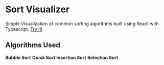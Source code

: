 # Sort Visualizer

Simple Visualization of common sorting algorithms built using React with Typescript. [Try it!](https://kevinsaephanh.github.io/Sort_Visualizer/)

## Algorithms Used

**Bubble Sort**
**Quick Sort**
**Insertion Sort**
**Selection Sort**
